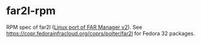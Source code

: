 # far2l-rpm

RPM spec of far2l ([Linux port of FAR Manager v2](https://github.com/elfmz/far2l)).
See https://copr.fedorainfracloud.org/coprs/polter/far2l for Fedora 32 packages.
